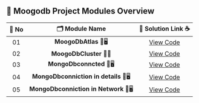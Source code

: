 ## 🧩 Moogodb Project Modules Overview

| 🔢 **No** | 🗂️ **Module Name**                | 🔗 **Solution Link** ☕ |
|:--------:|:----------------------------------:|:----------------------:|
| 01       | **MoogoDbAtlas** 🎨🖥️                  | [View Code](https://github.com/Sangram03/Hackthons-Ideas-used/blob/main/DataBase/MoogoDb/CreateNewMoogoDbAtlas.md) |
| 02       | **MoogoDbCluster** 🧠🔧                    | [View Code](https://github.com/Sangram03/Hackthons-Ideas-used/blob/main/DataBase/MoogoDb/CreateNewMoogoDbCluster.md) |
| 03       | **MongoDbconncted** 🎨🖥️                  | [View Code](https://github.com/Sangram03/Hackthons-Ideas-used/blob/main/DataBase/MoogoDb/MongoDbconncted.md) |
| 04       | **MongoDbconniction in details** 🎨🖥️                  | [View Code](https://github.com/Sangram03/Hackthons-Ideas-used/blob/main/DataBase/MoogoDb/MoogobdAtlasconnectionInDetails.md) |
| 05       | **MongoDbconniction in Network** 🎨🖥️                  | [View Code](https://github.com/Sangram03/Hackthons-Ideas-used/blob/main/DataBase/MoogoDb/CreateNetWorkportal.md) |
